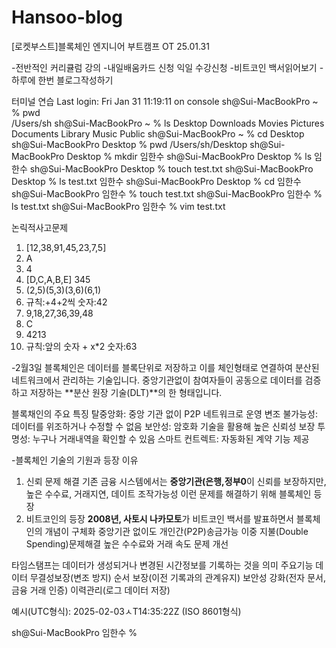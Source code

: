 # Hansoo-blog

[로켓부스트]블록체인 엔지니어 부트캠프 OT
25.01.31

-전반적인 커리큘럼 강의
-내일배움카드 신청 익일 수강신청
-비트코인 백서읽어보기
-하루에 한번 블로그작성하기


터미널 연습
Last login: Fri Jan 31 11:19:11 on console
sh@Sui-MacBookPro ~ % pwd       
/Users/sh
sh@Sui-MacBookPro ~ % ls
Desktop		Downloads	Movies		Pictures
Documents	Library		Music		Public
sh@Sui-MacBookPro ~ % cd Desktop
sh@Sui-MacBookPro Desktop % pwd
/Users/sh/Desktop
sh@Sui-MacBookPro Desktop % mkdir 임한수
sh@Sui-MacBookPro Desktop % ls
임한수
sh@Sui-MacBookPro Desktop % touch test.txt
sh@Sui-MacBookPro Desktop % ls
test.txt	임한수
sh@Sui-MacBookPro Desktop % cd 임한수
sh@Sui-MacBookPro 임한수 % touch test.txt
sh@Sui-MacBookPro 임한수 % ls
test.txt
sh@Sui-MacBookPro 임한수 % vim test.txt

논릭적사고문제
1. [12,38,91,45,23,7,5]
2. A
3. 4
4. [D,C,A,B,E] 345
5. (2,5)(5,3)(3,6)(6,1)
6. 규칙:+4+2씩 숫자:42
7. 9,18,27,36,39,48
8. C
9. 4213
10. 규칙:앞의 숫자 + x*2 숫자:63


-2월3일 
블록체인은 데이터를 블록단위로 저장하고 이를 체인형태로 연결하여 분산된 네트워크에서 관리하는 기술입니다. 중앙기관없이 참여자들이 공동으로 데이터를 검증하고 저장하는 **분산 원장 기술(DLT)**의 한 형태입니다.

블록채인의 주요 특징 
탈중앙화: 중앙 기관 없이 P2P 네트워크로 운영
변조 불가능성: 데이터를 위조하거나 수정할 수 없음
보안성: 암호화 기술을 활용해 높은 신뢰성 보장
투명성: 누구나 거래내역을 확인할 수 있음
스마트 컨트렉트: 자동화된 계약 기능 제공

-블록체인 기술의 기원과 등장 이유
1. 신뢰 문제 해결
기존 금융 시스템에서는 **중앙기관(은행,정부0**이 신뢰를 보장하지만, 높은 수수료, 거래지연, 데이트 조작가능성 이런 문제를 해결하기 위해 블록체인 등장
2. 비트코인의 등장
**2008년, 사토시 나카모토**가 비트코인 백서를 발표하면서 블록체인의 개념이 구체화
중앙기관 없이도 개인간(P2P)송금가능
이중 지불(Double Spending)문제해결
높은 수수료와 거래 속도 문제 개선

타임스탬프는 데이터가 생성되거나 변경된 시간정보를 기록하는 것을 의미
주요기능
데이터 무결성보장(변조 방지)
순서 보장(이전 기록과의 관계유지)
보안성 강화(전자 문서, 금융 거래 인증)
이력관리(로그 데이터 저장)

예시(UTC형식): 2025-02-03ㅅT14:35:22Z (ISO 8601형식)




sh@Sui-MacBookPro 임한수 % 


